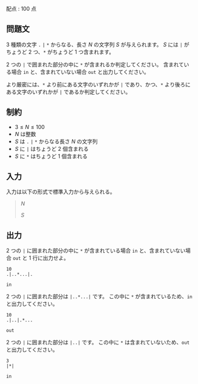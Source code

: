 配点 : $100$ 点

## 問題文

$3$ 種類の文字 `.` `|` `*` からなる、長さ $N$ の文字列 $S$ が与えられます。
$S$ には `|` がちょうど $2$ つ、`*` がちょうど $1$ つ含まれます。

$2$ つの `|` で囲まれた部分の中に `*` が含まれるか判定してください。
含まれている場合 `in` と、含まれていない場合 `out` と出力してください。

より厳密には、`*` より前にある文字のいずれかが `|` であり、かつ、`*` より後ろにある文字のいずれかが `|` であるか判定してください。

## 制約

- $3\leq N\leq 100$
- $N$ は整数
- $S$ は `.` `|` `*` からなる長さ $N$ の文字列
- $S$ に `|` はちょうど $2$ 個含まれる
- $S$ に `*` はちょうど $1$ 個含まれる

## 入力

入力は以下の形式で標準入力から与えられる。

> $N$
> 
> $S$

## 出力

$2$ つの `|` に囲まれた部分の中に `*` が含まれている場合 `in` と、含まれていない場合 `out` と $1$ 行に出力せよ。

```input1
10
.|..*...|.
```

```output1
in
```

$2$ つの `|` に囲まれた部分は `|..*...|` です。
この中に `*` が含まれているため、`in` と出力してください。

```input2
10
.|..|.*...
```

```output2
out
```

$2$ つの `|` に囲まれた部分は `|..|` です。
この中に `*` は含まれていないため、`out` と出力してください。

```input3
3
|*|
```

```output3
in
```